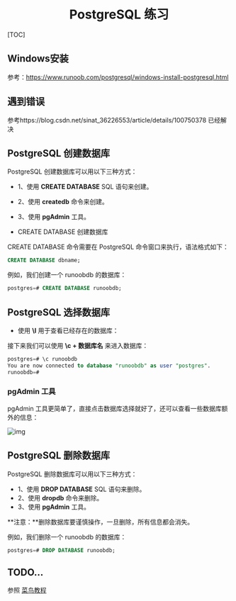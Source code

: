 <center><h1>PostgreSQL 练习</h1></center>

[TOC]



## Windows安装

参考：https://www.runoob.com/postgresql/windows-install-postgresql.html

## 遇到错误

参考https://blog.csdn.net/sinat_36226553/article/details/100750378 已经解决

##  PostgreSQL 创建数据库

PostgreSQL 创建数据库可以用以下三种方式：

- 1、使用 **CREATE DATABASE** SQL 语句来创建。
- 2、使用 **createdb** 命令来创建。
- 3、使用 **pgAdmin** 工具。

-  CREATE DATABASE 创建数据库

CREATE DATABASE 命令需要在 PostgreSQL 命令窗口来执行，语法格式如下：

```sql
CREATE DATABASE dbname;
```

例如，我们创建一个 runoobdb 的数据库：

```sql
postgres=# CREATE DATABASE runoobdb;
```

## PostgreSQL 选择数据库

- 使用 **\l** 用于查看已经存在的数据库：

接下来我们可以使用 **\c + 数据库名** 来进入数据库：

```sql
postgres=# \c runoobdb
You are now connected to database "runoobdb" as user "postgres".
runoobdb=# 
```

### pgAdmin 工具

pgAdmin 工具更简单了，直接点击数据库选择就好了，还可以查看一些数据库额外的信息：

![img](https://nateshao-blog.oss-cn-shenzhen.aliyuncs.com/img/029E4150-C4C3-47BE-8CCE-9267335EDBBB.jpg)

## PostgreSQL 删除数据库

PostgreSQL 删除数据库可以用以下三种方式：

- 1、使用 **DROP DATABASE** SQL 语句来删除。
- 2、使用 **dropdb** 命令来删除。
- 3、使用 **pgAdmin** 工具。

**注意：**删除数据库要谨慎操作，一旦删除，所有信息都会消失。

例如，我们删除一个 runoobdb 的数据库：

```sql
postgres=# DROP DATABASE runoobdb;
```



## TODO...

参照 [菜鸟教程](https://www.runoob.com/postgresql/postgresql-tutorial.html)





